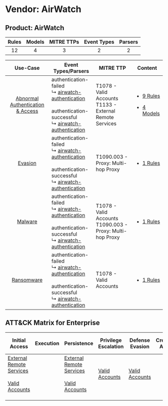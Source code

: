Vendor: AirWatch
================
Product: AirWatch
-----------------
| Rules | Models | MITRE TTPs | Event Types | Parsers |
|:-----:|:------:|:----------:|:-----------:|:-------:|
|  12   |   4    |     3      |      2      |    2    |

|                                           Use-Case                                           | Event Types/Parsers                                                                                                                                                                                                              | MITRE TTP                                                        | Content                                                                                                                       |
|:--------------------------------------------------------------------------------------------:| -------------------------------------------------------------------------------------------------------------------------------------------------------------------------------------------------------------------------------- | ---------------------------------------------------------------- | ----------------------------------------------------------------------------------------------------------------------------- |
| [Abnormal Authentication & Access](../../../UseCases/uc_abnormal_authentication_&_access.md) |  authentication-failed<br> ↳ [airwatch-authentication](Parsers/parserContent_airwatch-authentication.md)<br><br> authentication-successful<br> ↳ [airwatch-authentication](Parsers/parserContent_airwatch-authentication.md)<br> | T1078 - Valid Accounts<br>T1133 - External Remote Services<br>   | [<ul><li>9 Rules</li></ul><ul><li>4 Models</li></ul>](Rules_Models/r_m_airwatch_airwatch_Abnormal_Authentication_&_Access.md) |
|                          [Evasion](../../../UseCases/uc_evasion.md)                          |  authentication-failed<br> ↳ [airwatch-authentication](Parsers/parserContent_airwatch-authentication.md)<br><br> authentication-successful<br> ↳ [airwatch-authentication](Parsers/parserContent_airwatch-authentication.md)<br> | T1090.003 - Proxy: Multi-hop Proxy<br>                           | [<ul><li>1 Rules</li></ul>](Rules_Models/r_m_airwatch_airwatch_Evasion.md)                                                    |
|                          [Malware](../../../UseCases/uc_malware.md)                          |  authentication-failed<br> ↳ [airwatch-authentication](Parsers/parserContent_airwatch-authentication.md)<br><br> authentication-successful<br> ↳ [airwatch-authentication](Parsers/parserContent_airwatch-authentication.md)<br> | T1078 - Valid Accounts<br>T1090.003 - Proxy: Multi-hop Proxy<br> | [<ul><li>1 Rules</li></ul>](Rules_Models/r_m_airwatch_airwatch_Malware.md)                                                    |
|                       [Ransomware](../../../UseCases/uc_ransomware.md)                       |  authentication-failed<br> ↳ [airwatch-authentication](Parsers/parserContent_airwatch-authentication.md)<br><br> authentication-successful<br> ↳ [airwatch-authentication](Parsers/parserContent_airwatch-authentication.md)<br> | T1078 - Valid Accounts<br>                                       | [<ul><li>1 Rules</li></ul>](Rules_Models/r_m_airwatch_airwatch_Ransomware.md)                                                 |

ATT&CK Matrix for Enterprise
----------------------------
| Initial Access                                                                                                                                   | Execution | Persistence                                                                                                                                      | Privilege Escalation                                                | Defense Evasion                                                     | Credential Access | Discovery | Lateral Movement | Collection | Command and Control                                                                                                                       | Exfiltration | Impact |
| ------------------------------------------------------------------------------------------------------------------------------------------------ | --------- | ------------------------------------------------------------------------------------------------------------------------------------------------ | ------------------------------------------------------------------- | ------------------------------------------------------------------- | ----------------- | --------- | ---------------- | ---------- | ----------------------------------------------------------------------------------------------------------------------------------------- | ------------ | ------ |
| [External Remote Services](https://attack.mitre.org/techniques/T1133)<br><br>[Valid Accounts](https://attack.mitre.org/techniques/T1078)<br><br> |           | [External Remote Services](https://attack.mitre.org/techniques/T1133)<br><br>[Valid Accounts](https://attack.mitre.org/techniques/T1078)<br><br> | [Valid Accounts](https://attack.mitre.org/techniques/T1078)<br><br> | [Valid Accounts](https://attack.mitre.org/techniques/T1078)<br><br> |                   |           |                  |            | [Proxy: Multi-hop Proxy](https://attack.mitre.org/techniques/T1090/003)<br><br>[Proxy](https://attack.mitre.org/techniques/T1090)<br><br> |              |        |